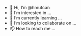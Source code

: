 - 👋 Hi, I’m @hmutcan
- 👀 I’m interested in ...
- 🌱 I’m currently learning ...
- 💞️ I’m looking to collaborate on ...
- 📫 How to reach me ...

<!---
hmutcan/hmutcan is a ✨ special ✨ repository because its `README.md` (this file) appears on your GitHub profile.
You can click the Preview link to take a look at your changes.
--->
